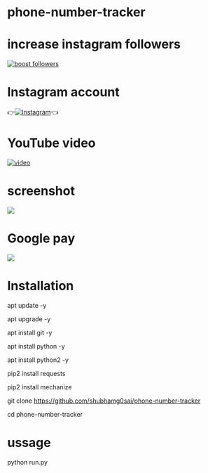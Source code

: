 # phone-number-tracker 

# increase instagram followers
[![boost followers ](https://img.shields.io/badge/BOOST-FOLLOWERS-red?style=for-the-badge&logo=instagram)](https://t.me/boost_instagramfollowers)



# Instagram account
👉[![Instagram  ](https://img.shields.io/badge/INSTAGRAM-FOLLOW-red?style=for-the-badge&logo=instagram)](https://www.instagram.com/shubhamg0sai)👈

# YouTube video
[![video](https://img.shields.io/badge/YOUTUBE-VIDEO-red?style=for-the-badge&logo=instagram)](https://youtu.be/xeZz0oDPB7M)
# screenshot
![](https://raw.githubusercontent.com/shubhamg0sai/phone-number-tracker/Delete/screenshot/Screenshot_20220207_201629.jpg)
# Google pay
![](https://raw.githubusercontent.com/shubhamg0sai/phone-number-tracker/Delete/Screenshot_2023_0106_130839.jpg)

 
# Installation
apt update -y

 apt upgrade -y

 apt install git -y

 apt install python -y

 apt install python2 -y

 pip2 install requests

 pip2 install mechanize

git clone https://github.com/shubhamg0sai/phone-number-tracker

cd phone-number-tracker
 
# ussage 
python run.py

